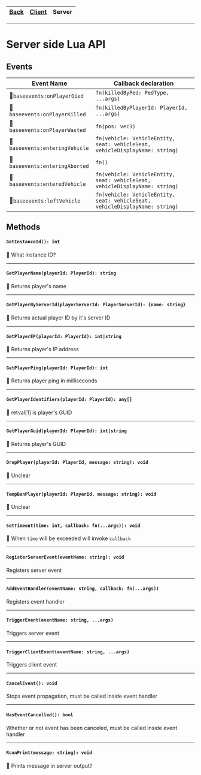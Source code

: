 |[Back](Readme.md)|[Client](Client.md)|Server|
|---|---|---|

---

# Server side Lua API

## Events

Event Name|Callback declaration
----------|--------------------
:no_entry_sign:`baseevents:onPlayerDied`   |`fn(killedByPed: PedType, ...args)`
:no_entry_sign:`baseevents:onPlayerKilled` |`fn(killedByPlayerId: PlayerId, ...args)`
:no_entry_sign:`baseevents:onPlayerWasted` |`fn(pos: vec3)`
:no_entry_sign:`baseevents:enteringVehicle`|`fn(vehicle: VehicleEntity, seat: vehicleSeat, vehicleDisplayName: string)`
:no_entry_sign:`baseevents:enteringAborted`|`fn()`
:no_entry_sign:`baseevents:enteredVehicle` |`fn(vehicle: VehicleEntity, seat: vehicleSeat, vehicleDisplayName: string)`
:no_entry_sign:`baseevents:leftVehicle`    |`fn(vehicle: VehicleEntity, seat: vehicleSeat, vehicleDisplayName: string)`


## Methods

#### `GetInstanceId(): int`
:no_entry_sign: What instance ID?

---

#### `GetPlayerName(playerId: PlayerId): string`
:no_entry_sign: Returns player's name

---

#### `GetPlayerByServerId(playerServerId: PlayerServerId): {name: string}`
:no_entry_sign: Returns actual player ID by it's server ID

---

#### `GetPlayerEP(playerId: PlayerId): int|string`
:no_entry_sign: Returns player's IP address

---

#### `GetPlayerPing(playerId: PlayerId): int`
:no_entry_sign: Returns player ping in milliseconds

---

#### `GetPlayerIdentifiers(playerId: PlayerId): any[]`
:no_entry_sign: retval[1] is player's GUID

---

#### `GetPlayerGuid(playerId: PlayerId): int|string`
:no_entry_sign: Returns player's GUID

---

#### `DropPlayer(playerId: PlayerId, message: string): void`
:no_entry_sign: Unclear

---

#### `TempBanPlayer(playerId: PlayerId, message: string): void`
:no_entry_sign: Unclear

---

#### `SetTimeout(time: int, callback: fn(...args)): void`
:no_entry_sign: When `time` will be exceeded will invoke `callback`

---

#### `RegisterServerEvent(eventName: string): void`
Registers server event

---

#### `AddEventHandler(eventName: string, callback: fn(...args))`
Registers event handler

---

#### `TriggerEvent(eventName: string, ...args)`
Triggers server event

---

#### `TriggerClientEvent(eventName: string, ...args)`
Triggers client event

---

#### `CancelEvent(): void`
Stops event propagation, must be called inside event handler

---

#### `WasEventCancelled(): bool`
Whether or not event has been canceled, must be called inside event handler

---

#### `RconPrint(message: string): void`
:no_entry_sign: Prints message in server output?

